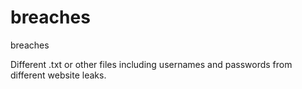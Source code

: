 # breaches
breaches

Different .txt or other files including usernames and passwords from different website leaks.
